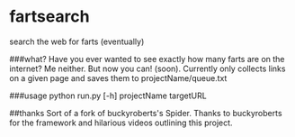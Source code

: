 # fartsearch
search the web for farts (eventually)

###what?
Have you ever wanted to see exactly how many farts are on the internet? Me neither. But now you can! (soon).
Currently only collects links on a given page and saves them to projectName/queue.txt

###usage
    python run.py [-h] projectName targetURL

##thanks
Sort of a fork of buckyroberts's Spider.
Thanks to buckyroberts for the framework and hilarious videos outlining this project.
